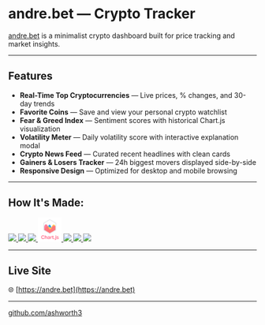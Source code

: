 # andre.bet — Crypto Tracker

[andre.bet](https://andre.bet) is a minimalist crypto dashboard built for price tracking and market insights.

---

## Features

- **Real-Time Top Cryptocurrencies** — Live prices, % changes, and 30-day trends
- **Favorite Coins** — Save and view your personal crypto watchlist
- **Fear & Greed Index** — Sentiment scores with historical Chart.js visualization
- **Volatility Meter** — Daily volatility score with interactive explanation modal
- **Crypto News Feed** — Curated recent headlines with clean cards
- **Gainers & Losers Tracker** — 24h biggest movers displayed side-by-side
- **Responsive Design** — Optimized for desktop and mobile browsing

---

## How It's Made:

<p>
  <a href="https://developer.mozilla.org/en-US/docs/Web/HTML">
    <img src="https://skillicons.dev/icons?i=html" />
  </a>
  <a href="https://developer.mozilla.org/en-US/docs/Web/CSS">
    <img src="https://skillicons.dev/icons?i=css" />
  </a>
  <a href="https://developer.mozilla.org/en-US/docs/Web/JavaScript">
    <img src="https://skillicons.dev/icons?i=js" />
  </a>
  <a href="https://www.chartjs.org/">
    <img src="public/images/chartjs.svg" width="48" height="48" />
  </a>
  <a href="https://nodejs.org/">
    <img src="https://skillicons.dev/icons?i=nodejs" />
  </a>
  <a href="https://expressjs.com/">
    <img src="https://skillicons.dev/icons?i=express" />
  </a>
  <a href="https://firebase.google.com/">
    <img src="https://skillicons.dev/icons?i=firebase" />
  </a>
</p>

---

## Live Site

🌐 [https://andre.bet](https://andre.bet)

---

[github.com/ashworth3](https://github.com/ashworth3)
